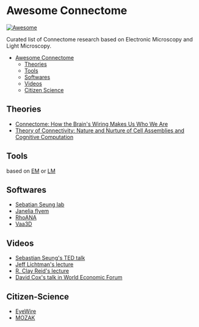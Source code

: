 # Awesome Connectome

[![Awesome](https://cdn.rawgit.com/sindresorhus/awesome/d7305f38d29fed78fa85652e3a63e154dd8e8829/media/badge.svg)](https://awesome.re)

Curated list of Connectome research based on Electronic Microscopy and Light Microscopy.

- [Awesome Connectome](#awesome-connectome)
    - [Theories](#Theories)
    - [Tools](#Tools)
    - [Softwares](#Softwares)
    - [Videos](#Videos)
    - [Citizen Science](#Citizen-Science)

## Theories
* [Connectome: How the Brain's Wiring Makes Us Who We Are](https://www.amazon.com/Connectome-How-Brains-Wiring-Makes/dp/0547678592)
* [Theory of Connectivity: Nature and Nurture of Cell Assemblies and Cognitive Computation](http://journal.frontiersin.org/article/10.3389/fncir.2016.00034/full)

## Tools
based on [EM](https://github.com/jingpengwu/awesome-connectome/EM) or [LM](https://github.com/jingpengwu/awesome-connectome/LM)

## Softwares
* [Sebatian Seung lab](https://github.com/seung*lab)
* [Janelia flyem](https://github.com/janelia-flyem)
* [RhoANA](http://www.rhoana.org/)
* [Vaa3D](http://www.alleninstitute.org/what-we-do/brain-science/research/open-science-research-tools/vaa3d/)

## Videos
* [Sebastian Seung's TED talk](https://www.ted.com/talks/sebastian_seung)
* [Jeff Lichtman's lecture](https://www.youtube.com/watch?v=MtTOg0mzRJc)
* [R. Clay Reid's lecture](https://www.youtube.com/watch?v=Rm1KLXIDS_Y&t=3919s)
* [David Cox's talk in World Economic Forum](https://www.youtube.com/watch?v=6mcYZv1RT54)

## Citizen-Science
* [EyeWire](www.eyewire.org)
* [MOZAK](http://www.mozak.science/landing)
